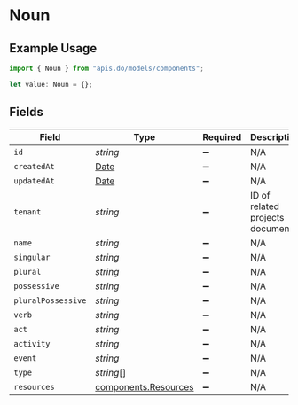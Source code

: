 # Noun

## Example Usage

```typescript
import { Noun } from "apis.do/models/components";

let value: Noun = {};
```

## Fields

| Field                                                                                         | Type                                                                                          | Required                                                                                      | Description                                                                                   |
| --------------------------------------------------------------------------------------------- | --------------------------------------------------------------------------------------------- | --------------------------------------------------------------------------------------------- | --------------------------------------------------------------------------------------------- |
| `id`                                                                                          | *string*                                                                                      | :heavy_minus_sign:                                                                            | N/A                                                                                           |
| `createdAt`                                                                                   | [Date](https://developer.mozilla.org/en-US/docs/Web/JavaScript/Reference/Global_Objects/Date) | :heavy_minus_sign:                                                                            | N/A                                                                                           |
| `updatedAt`                                                                                   | [Date](https://developer.mozilla.org/en-US/docs/Web/JavaScript/Reference/Global_Objects/Date) | :heavy_minus_sign:                                                                            | N/A                                                                                           |
| `tenant`                                                                                      | *string*                                                                                      | :heavy_minus_sign:                                                                            | ID of related projects document                                                               |
| `name`                                                                                        | *string*                                                                                      | :heavy_minus_sign:                                                                            | N/A                                                                                           |
| `singular`                                                                                    | *string*                                                                                      | :heavy_minus_sign:                                                                            | N/A                                                                                           |
| `plural`                                                                                      | *string*                                                                                      | :heavy_minus_sign:                                                                            | N/A                                                                                           |
| `possessive`                                                                                  | *string*                                                                                      | :heavy_minus_sign:                                                                            | N/A                                                                                           |
| `pluralPossessive`                                                                            | *string*                                                                                      | :heavy_minus_sign:                                                                            | N/A                                                                                           |
| `verb`                                                                                        | *string*                                                                                      | :heavy_minus_sign:                                                                            | N/A                                                                                           |
| `act`                                                                                         | *string*                                                                                      | :heavy_minus_sign:                                                                            | N/A                                                                                           |
| `activity`                                                                                    | *string*                                                                                      | :heavy_minus_sign:                                                                            | N/A                                                                                           |
| `event`                                                                                       | *string*                                                                                      | :heavy_minus_sign:                                                                            | N/A                                                                                           |
| `type`                                                                                        | *string*[]                                                                                    | :heavy_minus_sign:                                                                            | N/A                                                                                           |
| `resources`                                                                                   | [components.Resources](../../models/components/resources.md)                                  | :heavy_minus_sign:                                                                            | N/A                                                                                           |